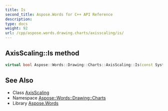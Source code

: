 ```yaml
---
title: Is
second_title: Aspose.Words for C++ API Reference
description: 
type: docs
weight: 92
url: /cpp/aspose.words.drawing.charts/axisscaling/is/
---
```

## AxisScaling::Is method




```cpp
virtual bool Aspose::Words::Drawing::Charts::AxisScaling::Is(const System::TypeInfo &target) const override
```

## See Also

* Class [AxisScaling](../)
* Namespace [Aspose::Words::Drawing::Charts](../../)
* Library [Aspose.Words](../../../)
